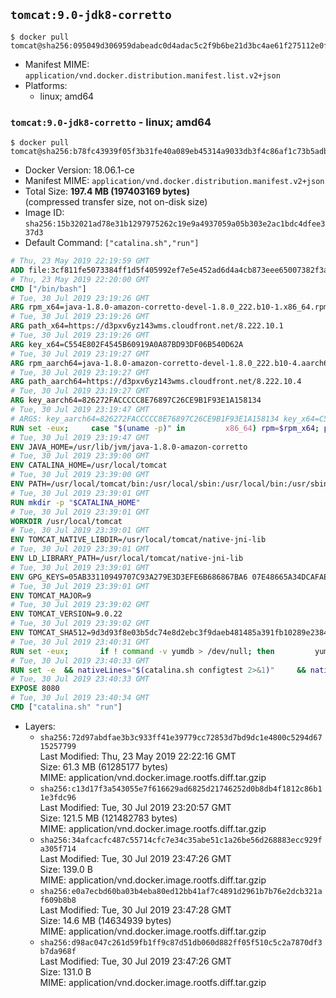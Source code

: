 ## `tomcat:9.0-jdk8-corretto`

```console
$ docker pull tomcat@sha256:095049d306959dabeadc0d4adac5c2f9b6be21d3bc4ae61f275112e0f5016e88
```

-	Manifest MIME: `application/vnd.docker.distribution.manifest.list.v2+json`
-	Platforms:
	-	linux; amd64

### `tomcat:9.0-jdk8-corretto` - linux; amd64

```console
$ docker pull tomcat@sha256:b78fc43939f05f3b31fe40a089eb45314a9033db3f4c86af1c73b5adb61eb5c3
```

-	Docker Version: 18.06.1-ce
-	Manifest MIME: `application/vnd.docker.distribution.manifest.v2+json`
-	Total Size: **197.4 MB (197403169 bytes)**  
	(compressed transfer size, not on-disk size)
-	Image ID: `sha256:15b32021ad78e31b1297975262c19e9a4937059a05b303e2ac1bdc4dfee337d3`
-	Default Command: `["catalina.sh","run"]`

```dockerfile
# Thu, 23 May 2019 22:19:59 GMT
ADD file:3cf811fe5073384ff1d5f405992ef7e5e452ad6d4a4cb873eee65007382f3a4a in / 
# Thu, 23 May 2019 22:20:00 GMT
CMD ["/bin/bash"]
# Tue, 30 Jul 2019 23:19:26 GMT
ARG rpm_x64=java-1.8.0-amazon-corretto-devel-1.8.0_222.b10-1.x86_64.rpm
# Tue, 30 Jul 2019 23:19:26 GMT
ARG path_x64=https://d3pxv6yz143wms.cloudfront.net/8.222.10.1
# Tue, 30 Jul 2019 23:19:26 GMT
ARG key_x64=C554E802F4545B60919A0A87BD93DF06B540D62A
# Tue, 30 Jul 2019 23:19:27 GMT
ARG rpm_aarch64=java-1.8.0-amazon-corretto-devel-1.8.0_222.b10-4.aarch64.rpm
# Tue, 30 Jul 2019 23:19:27 GMT
ARG path_aarch64=https://d3pxv6yz143wms.cloudfront.net/8.222.10.4
# Tue, 30 Jul 2019 23:19:27 GMT
ARG key_aarch64=826272FACCCCC8E76897C26CE9B1F93E1A158134
# Tue, 30 Jul 2019 23:19:47 GMT
# ARGS: key_aarch64=826272FACCCCC8E76897C26CE9B1F93E1A158134 key_x64=C554E802F4545B60919A0A87BD93DF06B540D62A path_aarch64=https://d3pxv6yz143wms.cloudfront.net/8.222.10.4 path_x64=https://d3pxv6yz143wms.cloudfront.net/8.222.10.1 rpm_aarch64=java-1.8.0-amazon-corretto-devel-1.8.0_222.b10-4.aarch64.rpm rpm_x64=java-1.8.0-amazon-corretto-devel-1.8.0_222.b10-1.x86_64.rpm
RUN set -eux;     case "$(uname -p)" in         x86_64) rpm=$rpm_x64; path=$path_x64; key=$key_x64 ;;         aarch64) rpm=$rpm_aarch64; path=$path_aarch64; key=$key_aarch64 ;;         *) echo >&2 "Unsupported architecture $(uname -p)."; exit 1 ;;     esac;         curl -O $path/$rpm     && export GNUPGHOME="$(mktemp -d)"     && gpg --batch --keyserver ha.pool.sks-keyservers.net --recv-keys $key     && gpg --armor --export $key > corretto.asc     && rpm --import corretto.asc     && rpm -K $rpm     && rpm -i $rpm     && rm -r $GNUPGHOME corretto.asc $rpm     && yum install -y fontconfig     && yum clean all
# Tue, 30 Jul 2019 23:19:47 GMT
ENV JAVA_HOME=/usr/lib/jvm/java-1.8.0-amazon-corretto
# Tue, 30 Jul 2019 23:39:00 GMT
ENV CATALINA_HOME=/usr/local/tomcat
# Tue, 30 Jul 2019 23:39:00 GMT
ENV PATH=/usr/local/tomcat/bin:/usr/local/sbin:/usr/local/bin:/usr/sbin:/usr/bin:/sbin:/bin
# Tue, 30 Jul 2019 23:39:01 GMT
RUN mkdir -p "$CATALINA_HOME"
# Tue, 30 Jul 2019 23:39:01 GMT
WORKDIR /usr/local/tomcat
# Tue, 30 Jul 2019 23:39:01 GMT
ENV TOMCAT_NATIVE_LIBDIR=/usr/local/tomcat/native-jni-lib
# Tue, 30 Jul 2019 23:39:01 GMT
ENV LD_LIBRARY_PATH=/usr/local/tomcat/native-jni-lib
# Tue, 30 Jul 2019 23:39:01 GMT
ENV GPG_KEYS=05AB33110949707C93A279E3D3EFE6B686867BA6 07E48665A34DCAFAE522E5E6266191C37C037D42 47309207D818FFD8DCD3F83F1931D684307A10A5 541FBE7D8F78B25E055DDEE13C370389288584E7 61B832AC2F1C5A90F0F9B00A1C506407564C17A3 79F7026C690BAA50B92CD8B66A3AD3F4F22C4FED 9BA44C2621385CB966EBA586F72C284D731FABEE A27677289986DB50844682F8ACB77FC2E86E29AC A9C5DF4D22E99998D9875A5110C01C5A2F6059E7 DCFD35E0BF8CA7344752DE8B6FB21E8933C60243 F3A04C595DB5B6A5F1ECA43E3B7BBB100D811BBE F7DA48BB64BCB84ECBA7EE6935CD23C10D498E23
# Tue, 30 Jul 2019 23:39:01 GMT
ENV TOMCAT_MAJOR=9
# Tue, 30 Jul 2019 23:39:02 GMT
ENV TOMCAT_VERSION=9.0.22
# Tue, 30 Jul 2019 23:39:02 GMT
ENV TOMCAT_SHA512=9d3d93f8e03b5dc74e8d2ebc3f9daeb481485a391fb10289e23848063c23f52e8cf8566ebc7ff4f62c9b9f71591fad368a2bab487d31377c85a2607be3e029ff
# Tue, 30 Jul 2019 23:40:31 GMT
RUN set -eux; 		if ! command -v yumdb > /dev/null; then 		yum install -y yum-utils; 		yumdb set reason dep yum-utils; 	fi; 	if [ -f /etc/oracle-release ]; then 		yumdb set reason user filesystem; 	fi; 	_yum_install_temporary() { ( set -eu +x; 		local pkg todo=''; 		for pkg; do 			if ! rpm --query "$pkg" > /dev/null 2>&1; then 				todo="$todo $pkg"; 			fi; 		done; 		if [ -n "$todo" ]; then 			set -x; 			yum install -y $todo; 			yumdb set reason dep $todo; 		fi; 	) }; 	_yum_install_temporary gzip tar; 		ddist() { 		local f="$1"; shift; 		local distFile="$1"; shift; 		local success=; 		local distUrl=; 		for distUrl in 			'https://www.apache.org/dyn/closer.cgi?action=download&filename=' 			https://www-us.apache.org/dist/ 			https://www.apache.org/dist/ 			https://archive.apache.org/dist/ 		; do 			if curl -fL -o "$f" "$distUrl$distFile" && [ -s "$f" ]; then 				success=1; 				break; 			fi; 		done; 		[ -n "$success" ]; 	}; 		ddist 'tomcat.tar.gz' "tomcat/tomcat-$TOMCAT_MAJOR/v$TOMCAT_VERSION/bin/apache-tomcat-$TOMCAT_VERSION.tar.gz"; 	echo "$TOMCAT_SHA512 *tomcat.tar.gz" | sha512sum --strict --check -; 	ddist 'tomcat.tar.gz.asc' "tomcat/tomcat-$TOMCAT_MAJOR/v$TOMCAT_VERSION/bin/apache-tomcat-$TOMCAT_VERSION.tar.gz.asc"; 	export GNUPGHOME="$(mktemp -d)"; 	for key in $GPG_KEYS; do 		gpg --batch --keyserver ha.pool.sks-keyservers.net --recv-keys "$key"; 	done; 	gpg --batch --verify tomcat.tar.gz.asc tomcat.tar.gz; 	tar -xf tomcat.tar.gz --strip-components=1; 	rm bin/*.bat; 	rm tomcat.tar.gz*; 	command -v gpgconf && gpgconf --kill all || :; 	rm -rf "$GNUPGHOME"; 		nativeBuildDir="$(mktemp -d)"; 	tar -xf bin/tomcat-native.tar.gz -C "$nativeBuildDir" --strip-components=1; 	_yum_install_temporary 		apr-devel 		gcc 		make 		openssl-devel 	; 	( 		export CATALINA_HOME="$PWD"; 		cd "$nativeBuildDir/native"; 		aprConfig="$(command -v apr-1-config)"; 		./configure 			--libdir="$TOMCAT_NATIVE_LIBDIR" 			--prefix="$CATALINA_HOME" 			--with-apr="$aprConfig" 			--with-java-home="$JAVA_HOME" 			--with-ssl=yes; 		make -j "$(nproc)"; 		make install; 	); 	rm -rf "$nativeBuildDir"; 	rm bin/tomcat-native.tar.gz; 		deps="$( 		find "$TOMCAT_NATIVE_LIBDIR" -type f -executable -exec ldd '{}' ';' 			| awk '/=>/ && $(NF-1) != "=>" { print $(NF-1) }' 			| sort -u 			| xargs -r rpm --query --whatprovides 			| sort -u 	)"; 	[ -z "$deps" ] || yumdb set reason user $deps; 		yum autoremove -y; 	yum clean all; 	rm -rf /var/cache/yum; 		find ./bin/ -name '*.sh' -exec sed -ri 's|^#!/bin/sh$|#!/usr/bin/env bash|' '{}' +; 		chmod -R +rX .; 	chmod 777 logs work
# Tue, 30 Jul 2019 23:40:33 GMT
RUN set -e 	&& nativeLines="$(catalina.sh configtest 2>&1)" 	&& nativeLines="$(echo "$nativeLines" | grep 'Apache Tomcat Native')" 	&& nativeLines="$(echo "$nativeLines" | sort -u)" 	&& if ! echo "$nativeLines" | grep 'INFO: Loaded APR based Apache Tomcat Native library' >&2; then 		echo >&2 "$nativeLines"; 		exit 1; 	fi
# Tue, 30 Jul 2019 23:40:33 GMT
EXPOSE 8080
# Tue, 30 Jul 2019 23:40:34 GMT
CMD ["catalina.sh" "run"]
```

-	Layers:
	-	`sha256:72d97abdfae3b3c933ff41e39779cc72853d7bd9dc1e4800c5294d6715257799`  
		Last Modified: Thu, 23 May 2019 22:22:16 GMT  
		Size: 61.3 MB (61285177 bytes)  
		MIME: application/vnd.docker.image.rootfs.diff.tar.gzip
	-	`sha256:c13d17f3a543055e7f616629ad6825d21746252d0b8db4f1812c86b11e3fdc96`  
		Last Modified: Tue, 30 Jul 2019 23:20:57 GMT  
		Size: 121.5 MB (121482783 bytes)  
		MIME: application/vnd.docker.image.rootfs.diff.tar.gzip
	-	`sha256:34afcacfc487c55714cfc7e34c35abe51c1a26be56d268883ecc929fa305f714`  
		Last Modified: Tue, 30 Jul 2019 23:47:26 GMT  
		Size: 139.0 B  
		MIME: application/vnd.docker.image.rootfs.diff.tar.gzip
	-	`sha256:e0a7ecbd60ba03b4eba80ed12bb41af7c4891d2961b7b76e2dcb321af609b8b8`  
		Last Modified: Tue, 30 Jul 2019 23:47:28 GMT  
		Size: 14.6 MB (14634939 bytes)  
		MIME: application/vnd.docker.image.rootfs.diff.tar.gzip
	-	`sha256:d98ac047c261d59fb1ff9c87d51db060d882ff05f510c5c2a7870df3b7da968f`  
		Last Modified: Tue, 30 Jul 2019 23:47:26 GMT  
		Size: 131.0 B  
		MIME: application/vnd.docker.image.rootfs.diff.tar.gzip
